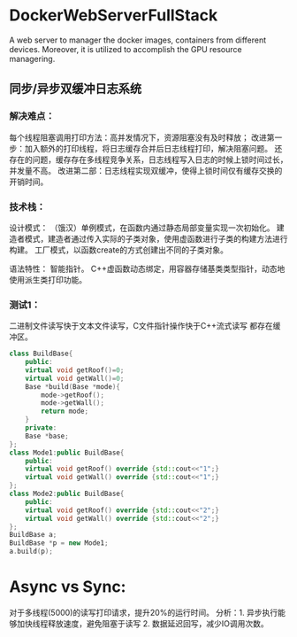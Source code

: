 # DockerWebServerFullStack
A web server to manager the docker images, containers from different devices. Moreover, it is utilized to accomplish the GPU resource managering.


## 同步/异步双缓冲日志系统

### 解决难点：
每个线程阻塞调用打印方法：高并发情况下，资源阻塞没有及时释放；
改进第一步：加入额外的打印线程，将日志缓存合并后日志线程打印，解决阻塞问题。
还存在的问题，缓存存在多线程竞争关系，日志线程写入日志的时候上锁时间过长，并发量不高。
改进第二部：日志线程实现双缓冲，使得上锁时间仅有缓存交换的开销时间。

### 技术栈：
设计模式：
（饿汉）单例模式，在函数内通过静态局部变量实现一次初始化。
建造者模式，建造者通过传入实际的子类对象，使用虚函数进行子类的构建方法进行构建。
工厂模式，以函数create的方式创建出不同的子类对象。

语法特性：
智能指针。
C++虚函数动态绑定，用容器存储基类类型指针，动态地使用派生类打印功能。
### 测试1：
二进制文件读写快于文本文件读写，C文件指针操作快于C++流式读写
都存在缓冲区。

```CPP
class BuildBase{
    public:
    virtual void getRoof()=0;
    virtual void getWall()=0;
    Base *build(Base *mode){
        mode->getRoof();
        mode->getWall();
        return mode;
    }
    private:
    Base *base;
};
class Mode1:public BuildBase{
    public:
    virtual void getRoof() override {std::cout<<"1";}
    virtual void getWall() override {std::cout<<"1";}
};
class Mode2:public BuildBase{
    public:
    virtual void getRoof() override {std::cout<<"2";}
    virtual void getWall() override {std::cout<<"2";}
};
BuildBase a;
BuildBase *p = new Mode1;
a.build(p);
```


# Async vs Sync:

对于多线程(5000)的读写打印请求，提升20%的运行时间。
分析：1. 异步执行能够加快线程释放速度，避免阻塞于读写 2. 数据延迟回写，减少IO调用次数。
